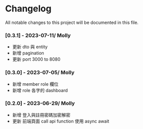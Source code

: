 # Changelog

All notable changes to this project will be documented in this file.

<!-- 以 master 為主 -->

### [0.3.1] - 2023-07-11/ Molly

- 更新 dto 與 entity
- 新增 pagination
- 更新 port 3000 to 8080

### [0.3.0] - 2023-07-05/ Molly

- 新增 member role 欄位
- 新增 role 各字的 dashboard

### [0.2.0] - 2023-06-29/ Molly

- 新增 登入與註冊密碼加密解密
- 更新 前端頁面 call api function 使用 async await
